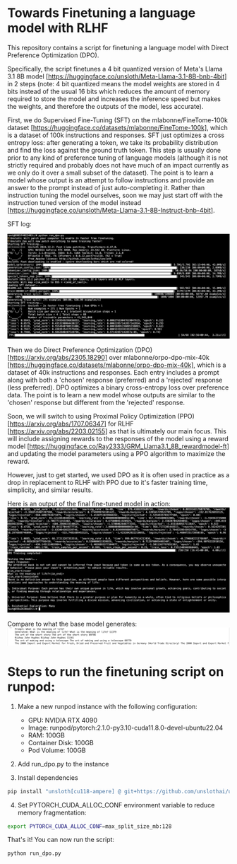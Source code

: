 # Towards Finetuning a language model with RLHF

This repository contains a script for finetuning a language model with Direct Preference Optimization (DPO).

Specifically, the script finetunes a 4 bit quantized version of Meta's Llama 3.1 8B model [https://huggingface.co/unsloth/Meta-Llama-3.1-8B-bnb-4bit] in 2 steps (note: 4 bit quantized means the model weights are stored in 4 bits instead of the usual 16 bits which reduces the amount of memory required to store the model and increases the inference speed but makes the weights, and therefore the outputs of the model, less accurate). 

First, we do Supervised Fine-Tuning (SFT) on the mlabonne/FineTome-100k dataset [https://huggingface.co/datasets/mlabonne/FineTome-100k], which is a dataset of 100k instructions and responses. SFT just optimizes a cross entropy loss: after generating a token, we take its probability distribution and find the loss against the ground truth token. This step is usually done prior to any kind of preference tuning of language models (although it is not strictly required and probably does not have much of an impact currently as we only do it over a small subset of the dataset). The point is to learn a model whose output is an attempt to follow instructions and provide an answer to the prompt instead of just auto-completing it. Rather than instruction tuning the model ourselves, soon we may just start off with the instruction tuned version of the model instead [https://huggingface.co/unsloth/Meta-Llama-3.1-8B-Instruct-bnb-4bit].

SFT log:

![alt text](sft_log.png)

Then we do Direct Preference Optimization (DPO) [https://arxiv.org/abs/2305.18290] over mlabonne/orpo-dpo-mix-40k [https://huggingface.co/datasets/mlabonne/orpo-dpo-mix-40k], which is a dataset of 40k instructions and responses. Each entry includes a prompt along with both a 'chosen' response (preferred) and a 'rejected' response (less preferred). DPO optimizes a binary cross-entropy loss over preference data. The point is to learn a new model whose outputs are similar to the 'chosen' response but different from the 'rejected' response.

Soon, we will switch to using Proximal Policy Optimization (PPO) [https://arxiv.org/abs/1707.06347] for RLHF [https://arxiv.org/abs/2203.02155] as that is ultimately our main focus. This will include assigning rewards to the responses of the model using a reward model [https://huggingface.co/Ray2333/GRM_Llama3.1_8B_rewardmodel-ft] and updating the model parameters using a PPO algorithm to maximize the reward.

However, just to get started, we used DPO as it is often used in practice as a drop in replacement to RLHF with PPO due to it's faster training time, simplicity, and similar results.

Here is an output of the final fine-tuned model in action:
![alt text](dpo_log.png)

Compare to what the base model generates:
![alt text](base_log.png)

# Steps to run the finetuning script on runpod:

1. Make a new runpod instance with the following configuration:
    - GPU: NVIDIA RTX 4090
    - Image: runpod/pytorch:2.1.0-py3.10-cuda11.8.0-devel-ubuntu22.04
    - RAM: 100GB
    - Container Disk: 100GB
    - Pod Volume: 100GB

2. Add run_dpo.py to the instance

3. Install dependencies
```bash
pip install "unsloth[cu118-ampere] @ git+https://github.com/unslothai/unsloth.git"
```

4. Set PYTORCH_CUDA_ALLOC_CONF environment variable to reduce memory fragmentation:
```bash
export PYTORCH_CUDA_ALLOC_CONF=max_split_size_mb:128
```

That's it! You can now run the script:
```bash
python run_dpo.py
```
